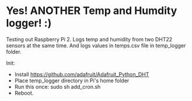 Yes! ANOTHER Temp and Humdity logger! :)
============

Testing out Raspberry Pi 2. Logs temp and humidity from two DHT22 sensors
at the same time. And logs values in temps.csv file in temp_logger folder.

Init:
 * Install https://github.com/adafruit/Adafruit_Python_DHT
 * Place temp_logger directory in Pi's home folder
 * Run this once: sudo sh add_cron.sh
 * Reboot.